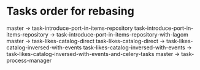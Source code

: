 # Tasks order for rebasing
master -> task-introduce-port-in-items-repository
task-introduce-port-in-items-repository -> task-introduce-port-in-items-repository-with-lagom
master -> task-likes-catalog-direct
task-likes-catalog-direct -> task-likes-catalog-inversed-with-events
task-likes-catalog-inversed-with-events -> task-likes-catalog-inversed-with-events-and-celery-tasks
master -> task-process-manager

